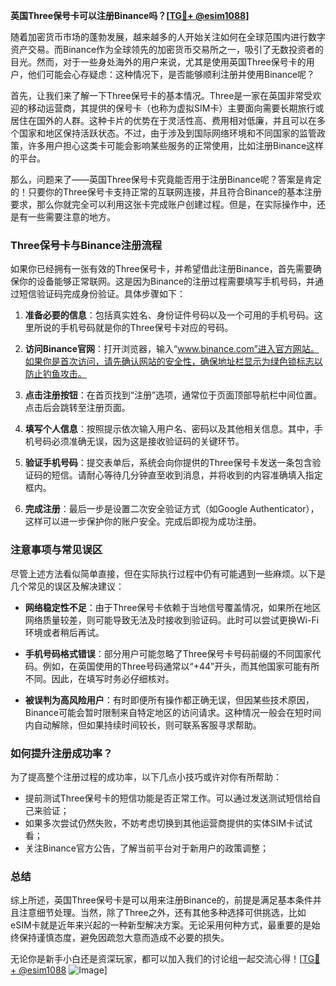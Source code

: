 **英国Three保号卡可以注册Binance吗？[[TG💪+ @esim1088](https://t.me/s/esim1088)]**

随着加密货币市场的蓬勃发展，越来越多的人开始关注如何在全球范围内进行数字资产交易。而Binance作为全球领先的加密货币交易所之一，吸引了无数投资者的目光。然而，对于一些身处海外的用户来说，尤其是使用英国Three保号卡的用户，他们可能会心存疑虑：这种情况下，是否能够顺利注册并使用Binance呢？

首先，让我们来了解一下Three保号卡的基本情况。Three是一家在英国非常受欢迎的移动运营商，其提供的保号卡（也称为虚拟SIM卡）主要面向需要长期旅行或居住在国外的人群。这种卡片的优势在于灵活性高、费用相对低廉，并且可以在多个国家和地区保持活跃状态。不过，由于涉及到国际网络环境和不同国家的监管政策，许多用户担心这类卡可能会影响某些服务的正常使用，比如注册Binance这样的平台。

那么，问题来了——英国Three保号卡究竟能否用于注册Binance呢？答案是肯定的！只要你的Three保号卡支持正常的互联网连接，并且符合Binance的基本注册要求，那么你就完全可以利用这张卡完成账户创建过程。但是，在实际操作中，还是有一些需要注意的地方。

### Three保号卡与Binance注册流程

如果你已经拥有一张有效的Three保号卡，并希望借此注册Binance，首先需要确保你的设备能够正常联网。这是因为Binance的注册过程需要填写手机号码，并通过短信验证码完成身份验证。具体步骤如下：

1. **准备必要的信息**：包括真实姓名、身份证件号码以及一个可用的手机号码。这里所说的手机号码就是你的Three保号卡对应的号码。
   
2. **访问Binance官网**：打开浏览器，输入“www.binance.com”进入官方网站。如果你是首次访问，请先确认网站的安全性，确保地址栏显示为绿色锁标志以防止钓鱼攻击。

3. **点击注册按钮**：在首页找到“注册”选项，通常位于页面顶部导航栏中间位置。点击后会跳转至注册页面。

4. **填写个人信息**：按照提示依次输入用户名、密码以及其他相关信息。其中，手机号码必须准确无误，因为这是接收验证码的关键环节。

5. **验证手机号码**：提交表单后，系统会向你提供的Three保号卡发送一条包含验证码的短信。请耐心等待几分钟直至收到消息，并将收到的内容准确填入指定框内。

6. **完成注册**：最后一步是设置二次安全验证方式（如Google Authenticator），这样可以进一步保护你的账户安全。完成后即视为成功注册。

### 注意事项与常见误区

尽管上述方法看似简单直接，但在实际执行过程中仍有可能遇到一些麻烦。以下是几个常见的误区及解决建议：

- **网络稳定性不足**：由于Three保号卡依赖于当地信号覆盖情况，如果所在地区网络质量较差，则可能导致无法及时接收到验证码。此时可以尝试更换Wi-Fi环境或者稍后再试。
  
- **手机号码格式错误**：部分用户可能忽略了Three保号卡号码前缀的不同国家代码。例如，在英国使用的Three号码通常以“+44”开头，而其他国家可能有所不同。因此，在填写时务必仔细核对。

- **被误判为高风险用户**：有时即便所有操作都正确无误，但因某些技术原因，Binance可能会暂时限制来自特定地区的访问请求。这种情况一般会在短时间内自动解除，但如果持续时间较长，则可联系客服寻求帮助。

### 如何提升注册成功率？

为了提高整个注册过程的成功率，以下几点小技巧或许对你有所帮助：

- 提前测试Three保号卡的短信功能是否正常工作。可以通过发送测试短信给自己来验证；
- 如果多次尝试仍然失败，不妨考虑切换到其他运营商提供的实体SIM卡试试看；
- 关注Binance官方公告，了解当前平台对于新用户的政策调整；

### 总结

综上所述，英国Three保号卡是可以用来注册Binance的，前提是满足基本条件并且注意细节处理。当然，除了Three之外，还有其他多种选择可供挑选，比如eSIM卡就是近年来兴起的一种新型解决方案。无论采用何种方式，最重要的是始终保持谨慎态度，避免因疏忽大意而造成不必要的损失。

无论你是新手小白还是资深玩家，都可以加入我们的讨论组一起交流心得！[[TG💪+ @esim1088](https://t.me/s/esim1088) ![Image](https://i.postimg.cc/4NQfJmqS/Snipaste-2025-05-13-00-14-12.png)]